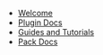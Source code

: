 - [Welcome](index.md)
- [Plugin Docs](about/)
- [Guides and Tutorials](guides/)
- [Pack Docs](packs/)